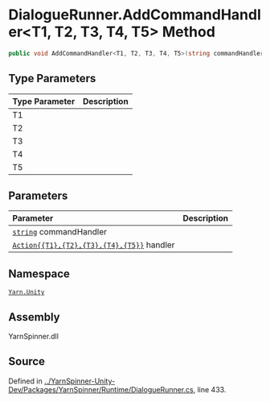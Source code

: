 # DialogueRunner.AddCommandHandler<T1, T2, T3, T4, T5> Method


```csharp
public void AddCommandHandler<T1, T2, T3, T4, T5>(string commandHandler, System.Action<T1, T2, T3, T4, T5> handler)
```

## Type Parameters
|Type Parameter|Description|
|:---|:---|
|T1||
|T2||
|T3||
|T4||
|T5||
## Parameters
|Parameter|Description|
|:---|:---|
|[`string`](https://docs.microsoft.com/dotnet/api/System.String) commandHandler||
|[`Action{{T1},{T2},{T3},{T4},{T5}}`](https://docs.microsoft.com/dotnet/api/System.Action{{T1},{T2},{T3},{T4},{T5}}) handler||


## Namespace
[`Yarn.Unity`](/api/csharp/yarn.unity/README.md)

## Assembly
YarnSpinner.dll

## Source
Defined in [../YarnSpinner-Unity-Dev/Packages/YarnSpinner/Runtime/DialogueRunner.cs](https://github.com/YarnSpinnerTool/YarnSpinner-Unity//blob/develop/Runtime/DialogueRunner.cs#L433), line 433.
